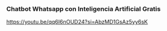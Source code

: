 ### Chatbot Whatsapp con Inteligencia Artificial Gratis

https://youtu.be/qq6I6nOUD24?si=AbzMD1GsAz5yy6sK